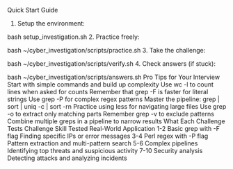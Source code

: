  Quick Start Guide
1. Setup the environment:

bash setup_investigation.sh
2. Practice freely:

bash ~/cyber_investigation/scripts/practice.sh
3. Take the challenge:

bash ~/cyber_investigation/scripts/verify.sh
4. Check answers (if stuck):

bash ~/cyber_investigation/scripts/answers.sh
 Pro Tips for Your Interview
Start with simple commands and build up complexity
Use wc -l to count lines when asked for counts
Remember that grep -F is faster for literal strings
Use grep -P for complex regex patterns
Master the pipeline: grep | sort | uniq -c | sort -rn
Practice using less for navigating large files
Use grep -o to extract only matching parts
Remember grep -v to exclude patterns
Combine multiple greps in a pipeline to narrow results
 What Each Challenge Tests
Challenge	Skill Tested	Real-World Application
1-2	Basic grep with -F flag	Finding specific IPs or error messages
3-4	Perl regex with -P flag	Pattern extraction and multi-pattern search
5-6	Complex pipelines	Identifying top threats and suspicious activity
7-10	Security analysis	Detecting attacks and analyzing incidents
